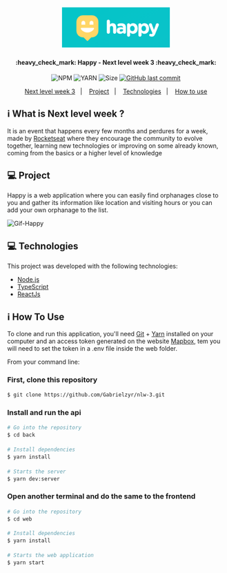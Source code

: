 <h1 align="center">
    <img alt="MegaHack" title="#MegaHack" src="./logo-happy.png" width="250px" />
</h1>


<h4 align="center"> 
	:heavy_check_mark: Happy - Next level week 3 :heavy_check_mark:
</h4>
<p align="center">	
  
  <img alt="NPM" src="https://img.shields.io/npm/v/npm?color=10&logo=10">
  <img alt="YARN" src="https://img.shields.io/badge/yarn-v1.22.4-brightgreen">
  <img alt="Size" src="https://img.shields.io/github/repo-size/Gabrielzyr/nlw-3">

  <a href="https://github.com/jpsoarxs/MH-3/commits/master">
    <img alt="GitHub last commit" src="https://img.shields.io/github/last-commit/Gabrielzyr/nlw-3">
  </a>

</p>

<p align="center">
  <a href="#nlw-3">Next level week 3</a>&nbsp;&nbsp;&nbsp;|&nbsp;&nbsp;&nbsp;
  <a href="#-project">Project</a>&nbsp;&nbsp;&nbsp;|&nbsp;&nbsp;&nbsp;
  <a href="#rocket-Technologies">Technologies</a>&nbsp;&nbsp;&nbsp;|&nbsp;&nbsp;&nbsp;
  <a href="#-how-to-use">How to use</a>
  <!-- <a href="#memo-license">License</a> -->
</p>

## :information_source: What is Next level week ?

It is an event that happens every few months and perdures for a week,  made by [Rocketseat][rocketseat] where they encourage the community to evolve together, learning new technologies or improving on some already known, coming from the basics or a higher level of knowledge

## 💻 Project

Happy is a web application where you can easily find orphanages close to you and gather its information like location and visiting hours or you can add your own orphanage to the list.

![Gif-Happy](https://github.com/Gabrielzyr/nlw-3/blob/master/Happygif.gif)


## 💻 Technologies

This project was developed with the following technologies:

- [Node.js][nodejs]
- [TypeScript][typescript]
- [ReactJs][reactjs]

## :information_source: How To Use

To clone and run this application, you'll need [Git](https://git-scm.com) + [Yarn][yarn] installed on your computer and an access token generated on the website [Mapbox][mapbox], tem you will need to set the token in a .env file inside the web folder.

From your command line:

### First, clone this repository
```bash
$ git clone https://github.com/Gabrielzyr/nlw-3.git
```

### Install and run the api 

```bash
# Go into the repository
$ cd back

# Install dependencies
$ yarn install

# Starts the server
$ yarn dev:server
```
### Open another terminal and do the same to the frontend


```bash
# Go into the repository
$ cd web

# Install dependencies
$ yarn install

# Starts the web application
$ yarn start
```

[nodejs]: https://nodejs.org/
[typescript]: https://www.typescriptlang.org/
[yarn]: https://yarnpkg.com/
[reactJs]: https://reactjs.org/docs/getting-started.html
[rocketseat]: https://rocketseat.com.br/
[mapbox]: https://www.mapbox.com/
